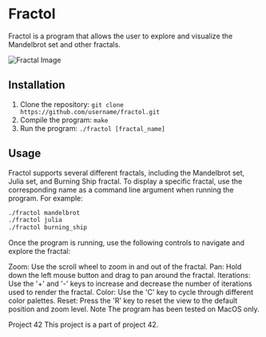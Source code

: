 # Fractol

Fractol is a program that allows the user to explore and visualize the Mandelbrot set and other fractals.

![Fractal Image](image_url.jpg)

## Installation

1. Clone the repository: `git clone https://github.com/username/fractol.git`
2. Compile the program: `make`
3. Run the program: `./fractol [fractal_name]`

## Usage

Fractol supports several different fractals, including the Mandelbrot set, Julia set, and Burning Ship fractal. To display a specific fractal, use the corresponding name as a command line argument when running the program. For example:

```bash
./fractol mandelbrot
./fractol julia
./fractol burning_ship
```
Once the program is running, use the following controls to navigate and explore the fractal:

Zoom: Use the scroll wheel to zoom in and out of the fractal.
Pan: Hold down the left mouse button and drag to pan around the fractal.
Iterations: Use the '+' and '-' keys to increase and decrease the number of iterations used to render the fractal.
Color: Use the 'C' key to cycle through different color palettes.
Reset: Press the 'R' key to reset the view to the default position and zoom level.
Note
The program has been tested on MacOS only.

Project 42
This project is a part of project 42.
